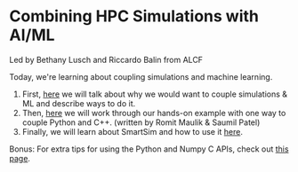# Combining HPC Simulations with AI/ML

Led by Bethany Lusch and Riccardo Balin from ALCF

Today, we're learning about coupling simulations and machine learning.

1. First, [here](Background.md) we will talk about why we would want to couple simulations & ML and describe ways to do it.
2. Then, [here](ML_PythonC++_Embedding/README.md) we will work through our hands-on example with one way to couple Python and C++. (written by Romit Maulik & Saumil Patel)
3. Finally, we will learn about SmartSim and how to use it [here](SmartSim/README.md). 

Bonus:
For extra tips for using the Python and Numpy C APIs, check out [this page](Tips.md).
